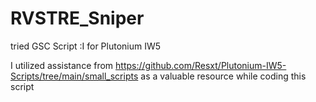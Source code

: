 # RVSTRE_Sniper
tried GSC Script :I for Plutonium IW5

I utilized assistance from https://github.com/Resxt/Plutonium-IW5-Scripts/tree/main/small_scripts as a valuable resource while coding this script
